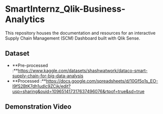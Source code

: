 # SmartInternz_Qlik-Business-Analytics
This repository houses the documentation and resources for an interactive Supply Chain Management (SCM) Dashboard built with Qlik Sense.

## Dataset
* **Pre-processed :**https://www.kaggle.com/datasets/shashwatwork/dataco-smart-supply-chain-for-big-data-analysis
* **Processed :**https://docs.google.com/spreadsheets/d/10Gf5o1s_EO-I9fS2BtK7dh1udlc9ZCjk/edit?usp=sharing&ouid=109651417317637496076&rtpof=true&sd=true

## Demonstration Video

